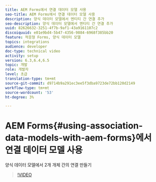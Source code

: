 ```yaml
---
title: AEM Forms에서 연결 데이터 모델 사용
seo-title: AEM Forms에서 연결 데이터 모델 사용
description: 양식 데이터 모델에서 엔티티 간 연결 추가
seo-description: 양식 데이터 모델에서 엔티티 간 연결 추가
uuid: 82626632-3251-4f7b-9af1-43a9161107c2
discoiquuid: e01e9bd4-5b47-4356-9884-6968f385bb20
feature: 적응형 Forms, 양식 데이터 모델
topics: integrations
audience: developer
doc-type: technical video
activity: setup
version: 6.3,6.4,6.5
topic: 개발
role: 개발자
level: 초급
translation-type: tm+mt
source-git-commit: d9714b9a291ec3ee5f3dba9723de72bb120d2149
workflow-type: tm+mt
source-wordcount: '53'
ht-degree: 3%

---
```



# AEM Forms{#using-association-data-models-with-aem-forms}에서 연결 데이터 모델 사용

양식 데이터 모델에서 2개 개체 간의 연결 만들기

>[!VIDEO](https://video.tv.adobe.com/v/17737/?quality=9&learn=on)

